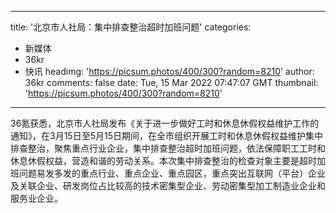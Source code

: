 
---
title: '北京市人社局：集中排查整治超时加班问题'
categories: 
 - 新媒体
 - 36kr
 - 快讯
headimg: 'https://picsum.photos/400/300?random=8210'
author: 36kr
comments: false
date: Tue, 15 Mar 2022 07:47:07 GMT
thumbnail: 'https://picsum.photos/400/300?random=8210'
---

<div>   
36氪获悉，北京市人社局发布《关于进一步做好工时和休息休假权益维护工作的通知》，在3月15日至5月15日期间，在全市组织开展工时和休息休假权益维护集中排查整治，聚焦重点行业企业，集中排查整治超时加班问题，依法保障职工工时和休息休假权益，营造和谐的劳动关系。本次集中排查整治的检查对象主要是超时加班问题易发多发的重点行业、重点企业、重点园区，重点突出互联网（平台）企业及关联企业、研发岗位占比较高的技术密集型企业、劳动密集型加工制造业企业和服务业企业。  
</div>
            